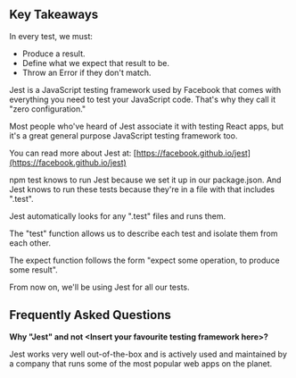 ## Key Takeaways

In every test, we must:

* Produce a result.
* Define what we expect that result to be.
* Throw an Error if they don't match.

Jest is a JavaScript testing framework used by Facebook that comes with everything you need to test your JavaScript code. That's why they call it "zero configuration."

Most people who've heard of Jest associate it with testing React apps, but it's a great general purpose JavaScript testing framework too.

You can read more about Jest at: [https://facebook.github.io/jest](https://facebook.github.io/jest)

npm test knows to run Jest because we set it up in our package.json. And Jest knows to run these tests because they're in a file with that includes ".test".

Jest automatically looks for any ".test" files and runs them.

The "test" function allows us to describe each test and isolate them from each other.

The expect function follows the form "expect some operation, to produce some result".

From now on, we'll be using Jest for all our tests.

## Frequently Asked Questions

**Why "Jest" and not \<Insert your favourite testing framework here\>?**

Jest works very well out-of-the-box and is actively used and maintained by a company that runs some of the most popular web apps on the planet.